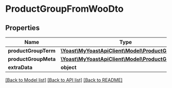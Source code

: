 # ProductGroupFromWooDto

## Properties
Name | Type | Description | Notes
------------ | ------------- | ------------- | -------------
**productGroupTerm** | [**\Yoast\MyYoastApiClient\Model\ProductGroupTerm**](ProductGroupTerm.md) |  | 
**productGroupMeta** | [**\Yoast\MyYoastApiClient\Model\ProductGroupMeta**](ProductGroupMeta.md) |  | 
**extraData** | **object** |  | 

[[Back to Model list]](../../README.md#documentation-for-models) [[Back to API list]](../../README.md#documentation-for-api-endpoints) [[Back to README]](../../README.md)

